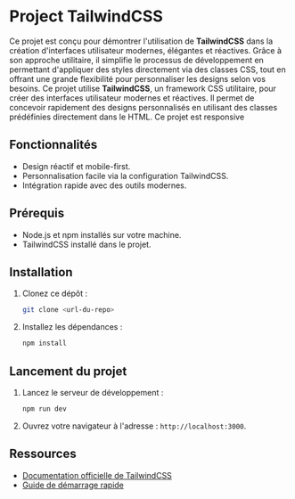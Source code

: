 # Project TailwindCSS
Ce projet est conçu pour démontrer l'utilisation de **TailwindCSS** dans la création d'interfaces utilisateur modernes, élégantes et réactives. Grâce à son approche utilitaire, il simplifie le processus de développement en permettant d'appliquer des styles directement via des classes CSS, tout en offrant une grande flexibilité pour personnaliser les designs selon vos besoins.
Ce projet utilise **TailwindCSS**, un framework CSS utilitaire, pour créer des interfaces utilisateur modernes et réactives. Il permet de concevoir rapidement des designs personnalisés en utilisant des classes prédéfinies directement dans le HTML. Ce projet est responsive 

## Fonctionnalités
- Design réactif et mobile-first.
- Personnalisation facile via la configuration TailwindCSS.
- Intégration rapide avec des outils modernes.

## Prérequis
- Node.js et npm installés sur votre machine.
- TailwindCSS installé dans le projet.

## Installation
1. Clonez ce dépôt :  
    ```bash
    git clone <url-du-repo>
    ```
2. Installez les dépendances :  
    ```bash
    npm install
    ```

## Lancement du projet
1. Lancez le serveur de développement :  
    ```bash
    npm run dev
    ```
2. Ouvrez votre navigateur à l'adresse : `http://localhost:3000`.

## Ressources
- [Documentation officielle de TailwindCSS](https://tailwindcss.com/docs)
- [Guide de démarrage rapide](https://tailwindcss.com/docs/installation)
